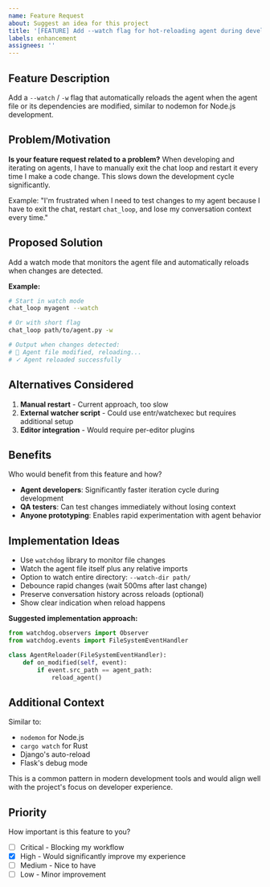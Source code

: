 ```yaml
---
name: Feature Request
about: Suggest an idea for this project
title: '[FEATURE] Add --watch flag for hot-reloading agent during development'
labels: enhancement
assignees: ''
---
```


## Feature Description
Add a `--watch` / `-w` flag that automatically reloads the agent when the agent file or its dependencies are modified, similar to nodemon for Node.js development.

## Problem/Motivation
**Is your feature request related to a problem?**
When developing and iterating on agents, I have to manually exit the chat loop and restart it every time I make a code change. This slows down the development cycle significantly.

Example: "I'm frustrated when I need to test changes to my agent because I have to exit the chat, restart `chat_loop`, and lose my conversation context every time."

## Proposed Solution
Add a watch mode that monitors the agent file and automatically reloads when changes are detected.

**Example:**
```bash
# Start in watch mode
chat_loop myagent --watch

# Or with short flag
chat_loop path/to/agent.py -w

# Output when changes detected:
# 🔄 Agent file modified, reloading...
# ✓ Agent reloaded successfully
```

## Alternatives Considered
1. **Manual restart** - Current approach, too slow
2. **External watcher script** - Could use entr/watchexec but requires additional setup
3. **Editor integration** - Would require per-editor plugins

## Benefits
Who would benefit from this feature and how?
- **Agent developers**: Significantly faster iteration cycle during development
- **QA testers**: Can test changes immediately without losing context
- **Anyone prototyping**: Enables rapid experimentation with agent behavior

## Implementation Ideas
- Use `watchdog` library to monitor file changes
- Watch the agent file itself plus any relative imports
- Option to watch entire directory: `--watch-dir path/`
- Debounce rapid changes (wait 500ms after last change)
- Preserve conversation history across reloads (optional)
- Show clear indication when reload happens

**Suggested implementation approach:**
```python
from watchdog.observers import Observer
from watchdog.events import FileSystemEventHandler

class AgentReloader(FileSystemEventHandler):
    def on_modified(self, event):
        if event.src_path == agent_path:
            reload_agent()
```

## Additional Context
Similar to:
- `nodemon` for Node.js
- `cargo watch` for Rust
- Django's auto-reload
- Flask's debug mode

This is a common pattern in modern development tools and would align well with the project's focus on developer experience.

## Priority
How important is this feature to you?
- [ ] Critical - Blocking my workflow
- [x] High - Would significantly improve my experience
- [ ] Medium - Nice to have
- [ ] Low - Minor improvement
